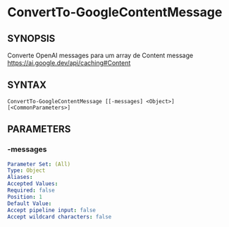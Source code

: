 ﻿---
external help file: powershai-help.xml
schema: 2.0.0
powershai: true
---

# ConvertTo-GoogleContentMessage

## SYNOPSIS <!--!= @#Synop !-->
Converte OpenAI messages para um array de Content message
https://ai.google.dev/api/caching#Content

## SYNTAX <!--!= @#Syntax !-->

```
ConvertTo-GoogleContentMessage [[-messages] <Object>] [<CommonParameters>]
```

## PARAMETERS <!--!= @#Params !-->

### -messages

```yml
Parameter Set: (All)
Type: Object
Aliases: 
Accepted Values: 
Required: false
Position: 1
Default Value: 
Accept pipeline input: false
Accept wildcard characters: false
```